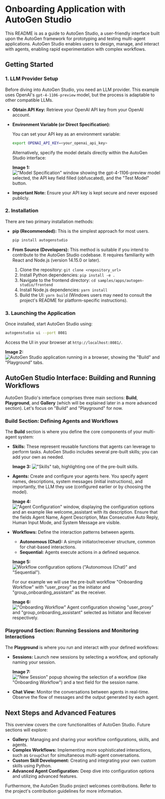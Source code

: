 # Onboarding Application with AutoGen Studio

This README is as a guide to AutoGen Studio, a user-friendly interface built upon the AutoGen framework for prototyping and testing multi-agent applications. AutoGen Studio enables users to design, manage, and interact with agents, enabling rapid experimentation with complex workflows.

## Getting Started

### 1. LLM Provider Setup

Before diving into AutoGen Studio, you need an LLM provider. This example uses OpenAI's `gpt-4-1106-preview` model, but the process is adaptable to other compatible LLMs.

- **Obtain API Key:** Retrieve your OpenAI API key from your OpenAI account.

- **Environment Variable (or Direct Specification):**

  You can set your API key as an environment variable:

  ```bash
  export OPENAI_API_KEY=<your_openai_api_key>
  ```

  Alternatively, specify the model details directly within the AutoGen Studio interface:

  **Image 1:** !["Model Specification" window showing the `gpt-4-1106-preview` model selected, the API key field filled (obfuscated), and the "Test Model" button.](https://drive.google.com/uc?export=view&id=1FkxeuuxzIZ7Jv3KP8nFjkZWCp37k5Kbg)

- **Important Note:** Ensure your API key is kept secure and never exposed publicly.

### 2. Installation

There are two primary installation methods:

- **pip (Recommended):** This is the simplest approach for most users.

  ```bash
  pip install autogenstudio
  ```

- **From Source (Developers):** This method is suitable if you intend to contribute to the AutoGen Studio codebase. It requires familiarity with React and Node.js (version 14.15.0 or later).

  1. Clone the repository: `git clone <repository_url>`
  2. Install Python dependencies: `pip install -e .`
  3. Navigate to the frontend directory: `cd samples/apps/autogen-studio/frontend`
  4. Install Node.js dependencies: `yarn install`
  5. Build the UI: `yarn build` (Windows users may need to consult the project's README for platform-specific instructions).

### 3. Launching the Application

Once installed, start AutoGen Studio using:

```bash
autogenstudio ui --port 8081
```

Access the UI in your browser at `http://localhost:8081/`.

**Image 2:** ![AutoGen Studio application running in a browser, showing the "Build" and "Playground" tabs.](https://drive.google.com/uc?export=view&id=1nl_8d9sERoj3d6vjCvco1caVSiW1WHMp)

## AutoGen Studio Interface: Building and Running Workflows

AutoGen Studio's interface comprises three main sections: **Build**, **Playground**, and **Gallery** (which will be explained later in a more advanced section). Let's focus on "Build" and "Playground" for now.

### Build Section: Defining Agents and Workflows

The **Build** section is where you define the core components of your multi-agent system:

- **Skills:** These represent reusable functions that agents can leverage to perform tasks. AutoGen Studio includes several pre-built skills; you can add your own as needed.

  **Image 3:** !["Skills" tab, highlighting one of the pre-built skills.](https://drive.google.com/uc?export=view&id=1fYlezietxr5hq9Iz-DLlE22jMSB5J-Ha)

- **Agents:** Create and configure your agents here. You specify agent names, descriptions, system messages (initial instructions), and importantly, the LLM they use (configured earlier or by choosing the model).

  **Image 4:** !["Agent Configuration" window, displaying the configuration options and an example like `welcome_assistant` with its description. Ensure that the fields `Agent Name`, `Agent Description`, `Max Consecutive Auto Reply`, `Human Input Mode`, and `System Message` are visible.](https://drive.google.com/uc?export=view&id=1LKgHE0GsBG00mLLwQrddyawQSIlaOW9P)

- **Workflows:** Define the interaction patterns between agents.

  - **Autonomous (Chat):** A simple initiator/receiver structure, common for chat-based interactions.
  - **Sequential:** Agents execute actions in a defined sequence.

  **Image 5:** ![Workflow configuration options ("Autonomous (Chat)" and "Sequential").](https://drive.google.com/uc?export=view&id=1P2HCJQ4hL34fNeNjavr0gTTh4a0mKWc2)

  For our example we will use the pre-built workflow "Onboarding Workflow" with "user_proxy" as the initiator and "group_onboarding_assistant" as the receiver.

  **Image 6:** !["Onboarding Workflow" Agent configuration showing "user_proxy" and "group_onboarding_assistant" selected as Initiator and Receiver respectively.](https://drive.google.com/uc?export=view&id=1Fxwhq3CmmfBkbjXwnbpssOwEuPTdEcYZ)

### Playground Section: Running Sessions and Monitoring Interactions

The **Playground** is where you run and interact with your defined workflows:

- **Sessions:** Launch new sessions by selecting a workflow, and optionally naming your session.

  **Image 7:** !["New Session" popup showing the selection of a workflow (like "Onboarding Workflow") and a text field for the session name.](https://drive.google.com/uc?export=view&id=1qg-APq4AUIjNZqZOZQAyAu3P3EplMlbj)

- **Chat View:** Monitor the conversations between agents in real-time. Observe the flow of messages and the output generated by each agent.

## Next Steps and Advanced Features

This overview covers the core functionalities of AutoGen Studio. Future sections will explore:

- **Gallery:** Managing and sharing your workflow configurations, skills, and agents.
- **Complex Workflows:** Implementing more sophisticated interactions, such as `GroupChat` for simultaneous multi-agent conversations.
- **Custom Skill Development:** Creating and integrating your own custom skills using Python.
- **Advanced Agent Configuration:** Deep dive into configuration options and utilizing advanced features.

Furthermore, the AutoGen Studio project welcomes contributions. Refer to the project's contribution guidelines for more information.
